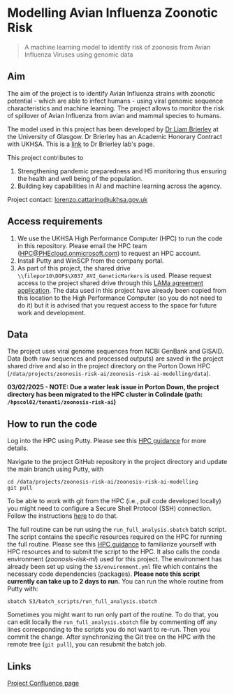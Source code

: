 # Modelling Avian Influenza Zoonotic Risk

> A machine learning model to identify risk of zoonosis from Avian Influenza Viruses using genomic data

## Aim

The aim of the project is to identify Avian Influenza strains with zoonotic potential - which are able to infect humans - using viral genomic sequence characteristics and machine learning. The project allows to monitor the risk of spillover of Avian Influenza from avian and mammal species to humans.

The model used in this project has been developed by [Dr Liam Brierley](https://www.gla.ac.uk/schools/infectionimmunity/staff/liambrierley/) at the University of Glasgow. Dr Brierley has an Academic Honorary Contract with UKHSA. This is a [link](https://vibelab.co.uk/) to Dr Brierley lab's page.

This project contributes to 

1. Strengthening pandemic preparedness and H5 monitoring thus ensuring the health and well being of the population.
2. Building key capabilities in AI and machine learning across the agency.

Project contact: [lorenzo.cattarino@ukhsa.gov.uk](mailto:lorenzo.cattarino@ukhsa.gov.uk)

## Access requirements 

1. We use the UKHSA High Performance Computer (HPC) to run the code in this repository. Please email the HPC team (HPC@PHEcloud.onmicrosoft.com) to request an HPC account.
2. Install Putty and WinSCP from the company portal. 
3. As part of this project, the shared drive `\\filepor10\DOP$\X037_AVI_GeneticMarkers` is used. Please request access to the project shared drive through this [LAMa agreement application](http://datascience.phe.gov.uk/Lama/SpecialProjects/SpecialProjectDetail?pro=X037&ver=1.0). The data used in this project have already been copied from this location to the High Performance Computer (so you do not need to do it) but it is advised that you request access to the space for future work and development.

## Data 

The project uses viral genome sequences from NCBI GenBank and GISAID. Data (both raw sequences and processed outputs) are saved in the project shared drive and also in the project directory on the Porton Down HPC (`/data/projects/zoonosis-risk-ai/zoonosis-risk-ai-modelling/data`).

**03/02/2025 - NOTE: Due a water leak issue in Porton Down, the project directory has been migrated to the HPC cluster in Colindale (path: `/hpscol02/tenant1/zoonosis-risk-ai`)**    

## How to run the code
Log into the HPC using Putty. Please see this [HPC guidance](https://confluence.collab.test-and-trace.nhs.uk/display/DEDT/High+Performance+Computer) for more details. 

Navigate to the project GitHub repository in the project directory and update the main branch using Putty, with 

```
cd /data/projects/zoonosis-risk-ai/zoonosis-risk-ai-modelling
git pull
```

To be able to work with git from the HPC (i.e., pull code developed locally) you might need to configure a Secure Shell Protocol (SSH) connection. Follow the instructions [here](https://confluence.collab.test-and-trace.nhs.uk/display/DEDT/HPC#HPC-Cloningtherepo) to do that.

The full routine can be run using the `run_full_analysis.sbatch` batch script. The script contains the specific resources required on the HPC for running the full routine. Please see this [HPC guidance](https://confluence.collab.test-and-trace.nhs.uk/display/DEDT/HPC) to familiarize yourself with HPC resources and to submit the script to the HPC. It also calls the conda environment (*zoonosis-risk-ml*) used for this project. The environment has already been set up using the `S3/environment.yml` file which contains the necessary code dependencies (packages). **Please note this script currently can take up to 2 days to run.** You can run the whole routine from Putty with: 

```
sbatch S3/batch_scripts/run_full_analysis.sbatch
```

Sometimes you might want to run only part of the routine. To do that, you can edit locally the `run_full_analysis.sbatch` file by commenting off any lines corresponding to the scripts you do not want to re-run. Then you commit the change. After synchronizing the Git tree on the HPC with the remote tree (`git pull`), you can resubmit the batch job.

## Links
[Project Confluence page](https://ukhsa.atlassian.net/wiki/spaces/DEDT/pages/178818562/Avian+Influenza+Zoonosis+Risk+Modelling+ML)
